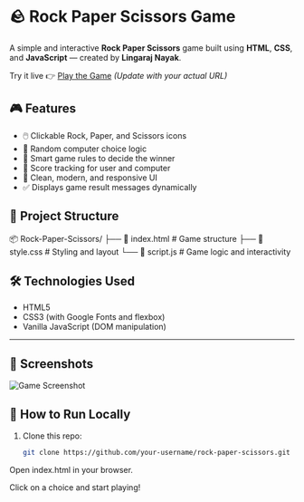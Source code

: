 # 🪨 Rock Paper Scissors Game

A simple and interactive **Rock Paper Scissors** game built using **HTML**, **CSS**, and **JavaScript** — created by **Lingaraj Nayak**.

Try it live 👉 [Play the Game](https://lingaa-2005.github.io/Stone-Paper-Scissors-Game/) *(Update with your actual URL)*

## 🎮 Features

- 🖱️ Clickable Rock, Paper, and Scissors icons
- 🤖 Random computer choice logic
- 🧠 Smart game rules to decide the winner
- 🧾 Score tracking for user and computer
- 🎨 Clean, modern, and responsive UI
- ✅ Displays game result messages dynamically


## 📁 Project Structure

📦 Rock-Paper-Scissors/
├── 📄 index.html # Game structure
├── 🎨 style.css # Styling and layout
└── 🧠 script.js # Game logic and interactivity


## 🛠️ Technologies Used

- HTML5
- CSS3 (with Google Fonts and flexbox)
- Vanilla JavaScript (DOM manipulation)

---

## 📸 Screenshots

![Game Screenshot](![image](https://github.com/user-attachments/assets/c8d9bd6c-b119-447f-bed0-d4f851dd5ea3)
) 


## 🚀 How to Run Locally

1. Clone this repo:
   ```bash
   git clone https://github.com/your-username/rock-paper-scissors.git
Open index.html in your browser.

Click on a choice and start playing!

